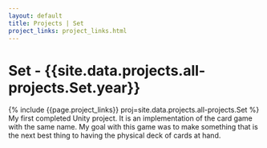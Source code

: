 ```yaml
---
layout: default
title: Projects | Set
project_links: project_links.html
---
```


Set - {{site.data.projects.all-projects.Set.year}}
====
{% include {{page.project_links}} proj=site.data.projects.all-projects.Set %}
My first completed Unity project. It is an implementation of the card game with the same name. My goal with this game was to make something that is the next best thing to having the physical deck of cards at hand.

